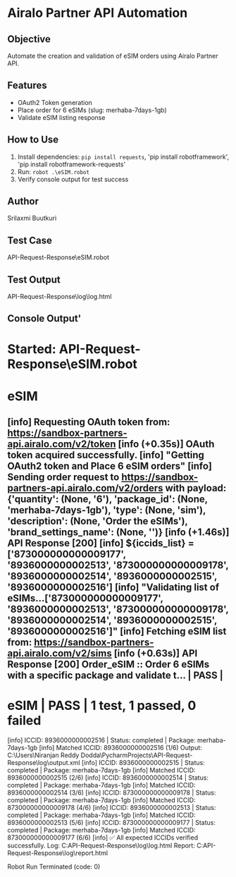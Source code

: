 # Airalo Partner API Automation

## Objective
Automate the creation and validation of eSIM orders using Airalo Partner API.

## Features
- OAuth2 Token generation
- Place order for 6 eSIMs (slug: merhaba-7days-1gb)
- Validate eSIM listing response

## How to Use
1. Install dependencies: `pip install requests`, 'pip install robotframework', 'pip install robotframework-requests'
2. Run: `robot .\eSIM.robot`
3. Verify console output for test success

## Author
Srilaxmi Buutkuri

## Test Case
API-Request-Response\eSIM.robot 

## Test Output
API-Request-Response\log\log.html

##  Console Output'
Started: API-Request-Response\eSIM.robot
==============================================================================
eSIM                                                                          
==============================================================================
[info] Requesting OAuth token from: https://sandbox-partners-api.airalo.com/v2/token
[info (+0.35s)] OAuth token acquired successfully.
[info] "Getting OAuth2 token and Place 6 eSIM orders"
[info] Sending order request to https://sandbox-partners-api.airalo.com/v2/orders  with payload: {'quantity': (None, '6'), 'package_id': (None, 'merhaba-7days-1gb'), 'type': (None, 'sim'), 'description': (None, 'Order the eSIMs'), 'brand_settings_name': (None, '')}
[info (+1.46s)] API Response [200] 
[info] ${iccids_list} = ['873000000000009177', '8936000000002513', '873000000000009178', '8936000000002514', '8936000000002515', '8936000000002516']
[info] "Validating list of eSIMs...['873000000000009177', '8936000000002513', '873000000000009178', '8936000000002514', '8936000000002515', '8936000000002516']"
[info] Fetching eSIM list from: https://sandbox-partners-api.airalo.com/v2/sims
[info (+0.63s)] API Response [200] 
Order_eSIM :: Order 6 eSIMs with a specific package and validate t... | PASS |
------------------------------------------------------------------------------
eSIM                                                                  | PASS |
1 test, 1 passed, 0 failed
==============================================================================
[info] ICCID: 8936000000002516 | Status: completed | Package: merhaba-7days-1gb
[info] Matched ICCID: 8936000000002516 (1/6)
Output:  C:\Users\Niranjan Reddy Dodda\PycharmProjects\API-Request-Response\log\output.xml
[info] ICCID: 8936000000002515 | Status: completed | Package: merhaba-7days-1gb
[info] Matched ICCID: 8936000000002515 (2/6)
[info] ICCID: 8936000000002514 | Status: completed | Package: merhaba-7days-1gb
[info] Matched ICCID: 8936000000002514 (3/6)
[info] ICCID: 873000000000009178 | Status: completed | Package: merhaba-7days-1gb
[info] Matched ICCID: 873000000000009178 (4/6)
[info] ICCID: 8936000000002513 | Status: completed | Package: merhaba-7days-1gb
[info] Matched ICCID: 8936000000002513 (5/6)
[info] ICCID: 873000000000009177 | Status: completed | Package: merhaba-7days-1gb
[info] Matched ICCID: 873000000000009177 (6/6)
[info] ✅ All expected ICCIDs verified successfully.
Log:     C:API-Request-Response\log\log.html
Report:  C:API-Request-Response\log\report.html

Robot Run Terminated (code: 0)